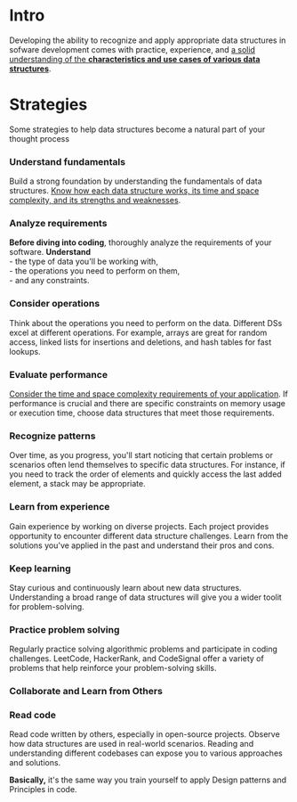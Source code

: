 # Intro
Developing the ability to recognize and apply appropriate data structures in sofware development comes with practice, experience, and <u>a solid understanding of the **characteristics and use cases of various data structures**</u>.

# Strategies
Some strategies to help data structures become a natural part of your thought process

### Understand fundamentals
Build a strong foundation by understanding the fundamentals of data structures. <u>Know how each data structure works, its time and space complexity, and its strengths and weaknesses</u>.

### Analyze requirements
**Before diving into coding**, thoroughly analyze the requirements of your software. **Understand** \
\- the type of data you'll be working with,\
\- the operations you need to perform on them,\
\- and any constraints.

### Consider operations
Think about the operations you need to perform on the data. Different DSs excel at different operations. For example, arrays are great for random access, linked lists for insertions and deletions, and hash tables for fast lookups.

### Evaluate performance
<u>Consider the time and space complexity requirements of your application</u>. If performance is crucial and there are specific constraints on memory usage or execution time, choose data structures that meet those requirements.

### Recognize patterns
Over time, as you progress, you'll start noticing that certain problems or scenarios often lend themselves to specific data structures. For instance, if you need to track the order of elements and quickly access the last added element, a stack may be appropriate.

### Learn from experience
Gain experience by working on diverse projects. Each project provides opportunity to encounter different data structure challenges. Learn from the solutions you've applied in the past and understand their pros and cons.

### Keep learning
Stay curious and continuously learn about new data structures. Understanding a broad range of data structures will give you a wider toolit for problem-solving.

### Practice problem solving
Regularly practice solving algorithmic problems and participate in coding challenges. LeetCode, HackerRank, and CodeSignal offer a variety of problems that help reinforce your problem-solving skills.

### Collaborate and Learn from Others

### Read code
Read code written by others, especially in open-source projects. Observe how data structures are used in real-world scenarios. Reading and understanding different codebases can expose you to various approaches and solutions.

**Basically,** it's the same way you train yourself to apply Design patterns and Principles in code.